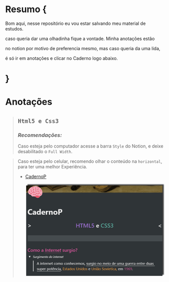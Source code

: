 # Resumo {
Bom aqui, nesse repositório eu vou estar salvando meu material de estudos.

caso queria dar uma olhadinha fique a vontade. Minha anotações estão

no notion por motivo de preferencia mesmo, mas caso queria da uma lida,

é só ir em anotações e clicar no Caderno logo abaixo. 
# }

# **Anotações**



> ## `Html5 e Css3`
> ### *Recomendações:*
>
> Caso esteja pelo computador acesse a                                                                                                                                               barra `Style`  do Notion, e deixe desabilitado o `Full Width`.

> Caso esteja pelo celular, recomendo olhar o conteúdo na `horizontal`,  para ter uma  melhor                                                                                         Experiência.                    
>
> - [CadernoP](https://www.notion.so/CadernoP-ebb6e013cf5244c2824d57f90d65e309)
>
>   
>
>   ![Conteudo do caderno](https://github.com/NiziulLuizin/EstudosP/blob/main/GifCaderno.gif)


